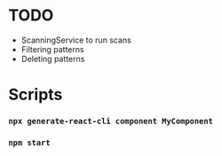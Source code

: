 # TODO
- ScanningService to run scans
- Filtering patterns
- Deleting patterns

# Scripts
### `npx generate-react-cli component MyComponent`
### `npm start`

